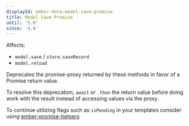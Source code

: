 ```yaml
---
displayId: ember-data:model-save-promise
title: Model Save Promise
until: '5.0'
since: '4.4'
---
```


Affects:

- `model.save` / `store.saveRecord`
- `model.reload`

Deprecates the promise-proxy returned by these methods in favor of a Promise return value.

To resolve this deprecation, `await` or `.then` the return value before doing work with the result instead of accessing values via the proxy.

To continue utilizing flags such as `isPending` in your templates consider using [ember-promise-helpers](https://github.com/fivetanley/ember-promise-helpers)
